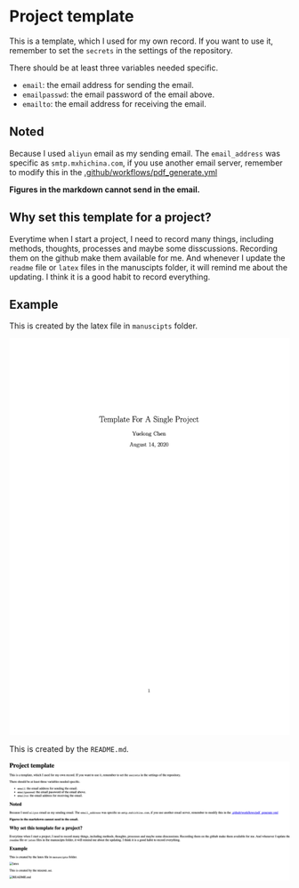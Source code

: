 # Project template

This is a template, which I used for my own record. If you want to use it, remember to set the `secrets` in the settings of the repository.

There should be at least three variables needed specific.

- `email`: the email address for sending the email.
- `emailpasswd`: the email password of the email above.
- `emailto`: the email address for receiving the email.

## Noted

Because I used `aliyun` email as my sending email. The `email_address` was specific as `smtp.mxhichina.com`, if you use another email server, remember to modify this in the [.github/workflows/pdf_generate.yml](.github/workflows/pdf_generate.yml)

**Figures in the markdown cannot send in the email.**


## Why set this template for a project?

Everytime when I start a project, I need to record many things, including methods, thoughts, processes and maybe some disscussions. Recording them on the github make them available for me. And whenever I update the `readme` file or `latex` files in the manuscipts folder, it will remind me about the updating. I think it is a good habit to record everything. 


## Example

This is created by the latex file in `manuscipts` folder.

![latex](./example.png)


This is created by the `README.md`.

![README.md](./readme.png)